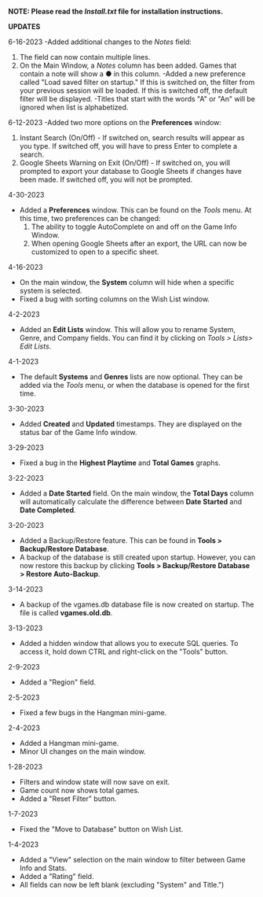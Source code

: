 <b>NOTE: Please read the <i>Install.txt</i> file for installation instructions.</b>

<b>UPDATES</b>

6-16-2023
-Added additional changes to the <i>Notes</i> field:
  1. The field can now contain multiple lines.
  2. On the Main Window, a <i>Notes</i> column has been added. Games that contain a note will show a ● in this column.
-Added a new preference called "Load saved filter on startup." If this is switched on, the filter from your previous session will be loaded. If this is switched off, the default filter will be displayed.
-Titles that start with the words "A" or "An" will be ignored when list is alphabetized.

6-12-2023
-Added two more options on the <b>Preferences</b> window:
  1. Instant Search (On/Off) - If switched on, search results will appear as you type. If switched off, you will have to press Enter to complete a search.
  2. Google Sheets Warning on Exit (On/Off) - If switched on, you will prompted to export your database to Google Sheets if changes have been made. If switched off, you will not be prompted.

4-30-2023
- Added a <b>Preferences</b> window. This can be found on the <i>Tools</i> menu. At this time, two preferences can be changed:
  1. The ability to toggle AutoComplete on and off on the Game Info Window.
  2. When opening Google Sheets after an export, the URL can now be customized to open to a specific sheet.
  
4-16-2023
- On the main window, the <b>System</b> column will hide when a specific system is selected.
- Fixed a bug with sorting columns on the Wish List window.

4-2-2023
- Added an <b>Edit Lists</b> window. This will allow you to rename System, Genre, and Company fields. You can find it by clicking on <i>Tools > Lists> Edit Lists</i>.

4-1-2023
- The default <b>Systems</b> and <b>Genres</b> lists are now optional. They can be added via the <i>Tools</i> menu, or when the database is opened for the first time. 

3-30-2023
- Added <b>Created</b> and <b>Updated</b> timestamps. They are displayed on the status bar of the Game Info window.

3-29-2023
- Fixed a bug in the <b>Highest Playtime</b> and <b>Total Games</b> graphs.

3-22-2023
- Added a <b>Date Started</b> field. On the main window, the <b>Total Days</b> column will automatically calculate the difference between <b>Date Started</b> and <b>Date Completed</b>.

3-20-2023
- Added a Backup/Restore feature. This can be found in <b>Tools > Backup/Restore Database</b>.
- A backup of the database is still created upon startup. However, you can now restore this backup by clicking <b>Tools > Backup/Restore Database > Restore Auto-Backup</b>.

3-14-2023
- A backup of the vgames.db database file is now created on startup. The file is called <b>vgames.old.db</b>.

3-13-2023
- Added a hidden window that allows you to execute SQL queries. To access it, hold down CTRL and right-click on the "Tools" button.

2-9-2023
- Added a "Region" field.

2-5-2023
- Fixed a few bugs in the Hangman mini-game.

2-4-2023
- Added a Hangman mini-game.
- Minor UI changes on the main window.

1-28-2023
- Filters and window state will now save on exit.
- Game count now shows total games.
- Added a "Reset Filter" button.

1-7-2023
- Fixed the "Move to Database" button on Wish List.

1-4-2023
- Added a "View" selection on the main window to filter between Game Info and Stats.
- Added a "Rating" field.
- All fields can now be left blank (excluding "System" and Title.")
